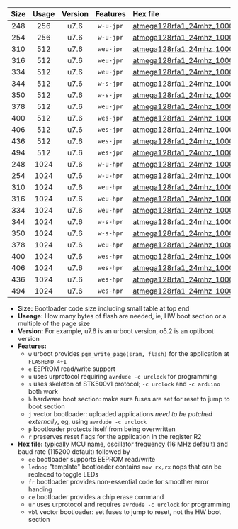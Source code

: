 |Size|Usage|Version|Features|Hex file|
|:-:|:-:|:-:|:-:|:--|
|248|256|u7.6|`w-u-jpr`|[atmega128rfa1_24mhz_1000000bps_ur_vbl.hex](https://raw.githubusercontent.com/stefanrueger/urboot/main//atmega128rfa1_24mhz_1000000bps_ur_vbl.hex)|
|254|256|u7.6|`w-u-jpr`|[atmega128rfa1_24mhz_1000000bps_lednop_ur_vbl.hex](https://raw.githubusercontent.com/stefanrueger/urboot/main//atmega128rfa1_24mhz_1000000bps_lednop_ur_vbl.hex)|
|310|512|u7.6|`weu-jpr`|[atmega128rfa1_24mhz_1000000bps_ee_ur_vbl.hex](https://raw.githubusercontent.com/stefanrueger/urboot/main//atmega128rfa1_24mhz_1000000bps_ee_ur_vbl.hex)|
|316|512|u7.6|`weu-jpr`|[atmega128rfa1_24mhz_1000000bps_ee_lednop_ur_vbl.hex](https://raw.githubusercontent.com/stefanrueger/urboot/main//atmega128rfa1_24mhz_1000000bps_ee_lednop_ur_vbl.hex)|
|334|512|u7.6|`weu-jpr`|[atmega128rfa1_24mhz_1000000bps_ee_lednop_fr_ur_vbl.hex](https://raw.githubusercontent.com/stefanrueger/urboot/main//atmega128rfa1_24mhz_1000000bps_ee_lednop_fr_ur_vbl.hex)|
|344|512|u7.6|`w-s-jpr`|[atmega128rfa1_24mhz_1000000bps_vbl.hex](https://raw.githubusercontent.com/stefanrueger/urboot/main//atmega128rfa1_24mhz_1000000bps_vbl.hex)|
|350|512|u7.6|`w-s-jpr`|[atmega128rfa1_24mhz_1000000bps_lednop_vbl.hex](https://raw.githubusercontent.com/stefanrueger/urboot/main//atmega128rfa1_24mhz_1000000bps_lednop_vbl.hex)|
|378|512|u7.6|`weu-jpr`|[atmega128rfa1_24mhz_1000000bps_ee_lednop_fr_ce_ur_vbl.hex](https://raw.githubusercontent.com/stefanrueger/urboot/main//atmega128rfa1_24mhz_1000000bps_ee_lednop_fr_ce_ur_vbl.hex)|
|400|512|u7.6|`wes-jpr`|[atmega128rfa1_24mhz_1000000bps_ee_vbl.hex](https://raw.githubusercontent.com/stefanrueger/urboot/main//atmega128rfa1_24mhz_1000000bps_ee_vbl.hex)|
|406|512|u7.6|`wes-jpr`|[atmega128rfa1_24mhz_1000000bps_ee_lednop_vbl.hex](https://raw.githubusercontent.com/stefanrueger/urboot/main//atmega128rfa1_24mhz_1000000bps_ee_lednop_vbl.hex)|
|436|512|u7.6|`wes-jpr`|[atmega128rfa1_24mhz_1000000bps_ee_lednop_fr_vbl.hex](https://raw.githubusercontent.com/stefanrueger/urboot/main//atmega128rfa1_24mhz_1000000bps_ee_lednop_fr_vbl.hex)|
|494|512|u7.6|`wes-jpr`|[atmega128rfa1_24mhz_1000000bps_ee_lednop_fr_ce_vbl.hex](https://raw.githubusercontent.com/stefanrueger/urboot/main//atmega128rfa1_24mhz_1000000bps_ee_lednop_fr_ce_vbl.hex)|
|248|1024|u7.6|`w-u-hpr`|[atmega128rfa1_24mhz_1000000bps_ur.hex](https://raw.githubusercontent.com/stefanrueger/urboot/main//atmega128rfa1_24mhz_1000000bps_ur.hex)|
|254|1024|u7.6|`w-u-hpr`|[atmega128rfa1_24mhz_1000000bps_lednop_ur.hex](https://raw.githubusercontent.com/stefanrueger/urboot/main//atmega128rfa1_24mhz_1000000bps_lednop_ur.hex)|
|310|1024|u7.6|`weu-hpr`|[atmega128rfa1_24mhz_1000000bps_ee_ur.hex](https://raw.githubusercontent.com/stefanrueger/urboot/main//atmega128rfa1_24mhz_1000000bps_ee_ur.hex)|
|316|1024|u7.6|`weu-hpr`|[atmega128rfa1_24mhz_1000000bps_ee_lednop_ur.hex](https://raw.githubusercontent.com/stefanrueger/urboot/main//atmega128rfa1_24mhz_1000000bps_ee_lednop_ur.hex)|
|334|1024|u7.6|`weu-hpr`|[atmega128rfa1_24mhz_1000000bps_ee_lednop_fr_ur.hex](https://raw.githubusercontent.com/stefanrueger/urboot/main//atmega128rfa1_24mhz_1000000bps_ee_lednop_fr_ur.hex)|
|344|1024|u7.6|`w-s-hpr`|[atmega128rfa1_24mhz_1000000bps.hex](https://raw.githubusercontent.com/stefanrueger/urboot/main//atmega128rfa1_24mhz_1000000bps.hex)|
|350|1024|u7.6|`w-s-hpr`|[atmega128rfa1_24mhz_1000000bps_lednop.hex](https://raw.githubusercontent.com/stefanrueger/urboot/main//atmega128rfa1_24mhz_1000000bps_lednop.hex)|
|378|1024|u7.6|`weu-hpr`|[atmega128rfa1_24mhz_1000000bps_ee_lednop_fr_ce_ur.hex](https://raw.githubusercontent.com/stefanrueger/urboot/main//atmega128rfa1_24mhz_1000000bps_ee_lednop_fr_ce_ur.hex)|
|400|1024|u7.6|`wes-hpr`|[atmega128rfa1_24mhz_1000000bps_ee.hex](https://raw.githubusercontent.com/stefanrueger/urboot/main//atmega128rfa1_24mhz_1000000bps_ee.hex)|
|406|1024|u7.6|`wes-hpr`|[atmega128rfa1_24mhz_1000000bps_ee_lednop.hex](https://raw.githubusercontent.com/stefanrueger/urboot/main//atmega128rfa1_24mhz_1000000bps_ee_lednop.hex)|
|436|1024|u7.6|`wes-hpr`|[atmega128rfa1_24mhz_1000000bps_ee_lednop_fr.hex](https://raw.githubusercontent.com/stefanrueger/urboot/main//atmega128rfa1_24mhz_1000000bps_ee_lednop_fr.hex)|
|494|1024|u7.6|`wes-hpr`|[atmega128rfa1_24mhz_1000000bps_ee_lednop_fr_ce.hex](https://raw.githubusercontent.com/stefanrueger/urboot/main//atmega128rfa1_24mhz_1000000bps_ee_lednop_fr_ce.hex)|

- **Size:** Bootloader code size including small table at top end
- **Useage:** How many bytes of flash are needed, ie, HW boot section or a multiple of the page size
- **Version:** For example, u7.6 is an urboot version, o5.2 is an optiboot version
- **Features:**
  + `w` urboot provides `pgm_write_page(sram, flash)` for the application at `FLASHEND-4+1`
  + `e` EEPROM read/write support
  + `u` uses urprotocol requiring `avrdude -c urclock` for programming
  + `s` uses skeleton of STK500v1 protocol; `-c urclock` and `-c arduino` both work
  + `h` hardware boot section: make sure fuses are set for reset to jump to boot section
  + `j` vector bootloader: uploaded applications *need to be patched externally*, eg, using `avrdude -c urclock`
  + `p` bootloader protects itself from being overwritten
  + `r` preserves reset flags for the application in the register R2
- **Hex file:** typically MCU name, oscillator frequency (16 MHz default) and baud rate (115200 default) followed by
  + `ee` bootloader supports EEPROM read/write
  + `lednop` "template" bootloader contains `mov rx,rx` nops that can be replaced to toggle LEDs
  + `fr` bootloader provides non-essential code for smoother error handing
  + `ce` bootloader provides a chip erase command
  + `ur` uses urprotocol and requires `avrdude -c urclock` for programming
  + `vbl` vector bootloader: set fuses to jump to reset, not the HW boot section
